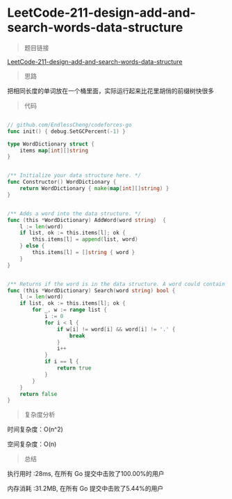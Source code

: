 #  LeetCode-211-design-add-and-search-words-data-structure

>题目链接

[LeetCode-211-design-add-and-search-words-data-structure](https://leetcode-cn.com/problems/design-add-and-search-words-data-structure/)

>思路

把相同长度的单词放在一个桶里面，实际运行起来比花里胡俏的前缀树快很多

>代码

```go

// github.com/EndlessCheng/codeforces-go
func init() { debug.SetGCPercent(-1) }

type WordDictionary struct {
    items map[int][]string
}


/** Initialize your data structure here. */
func Constructor() WordDictionary {
    return WordDictionary { make(map[int][]string) }
}


/** Adds a word into the data structure. */
func (this *WordDictionary) AddWord(word string)  {
    l := len(word)
    if list, ok := this.items[l]; ok {
        this.items[l] = append(list, word)
    } else {
        this.items[l] = []string { word }
    }
}


/** Returns if the word is in the data structure. A word could contain the dot character '.' to represent any one letter. */
func (this *WordDictionary) Search(word string) bool {
    l := len(word)
    if list, ok := this.items[l]; ok {
        for _, w := range list {
            i := 0
            for i < l {
                if w[i] != word[i] && word[i] != '.' {
                    break
                }
                i++
            }
            if i == l {
                return true
            }
        }
    }
    return false
}
```

>复杂度分析

时间复杂度：O(n^2)

空间复杂度：O(n)

>总结

执行用时 :28ms, 在所有 Go 提交中击败了100.00%的用户
 
内存消耗 :31.2MB, 在所有 Go 提交中击败了5.44%的用户
